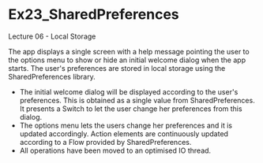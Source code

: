 # Ex23_SharedPreferences

Lecture 06 - Local Storage

The app displays a single screen with a help message pointing the user to the options menu to show
or hide an initial welcome dialog when the app starts.
The user's preferences are stored in local storage using the SharedPreferences library.

- The initial welcome dialog will be displayed according to the user's preferences. This is obtained
  as a single value from SharedPreferences. It presents a Switch to let the user change her preferences
  from this dialog.
- The options menu lets the users change her preferences and it is updated accordingly. Action
  elements are continuously updated according to a Flow provided by SharedPreferences.
- All operations have been moved to an optimised IO thread.
